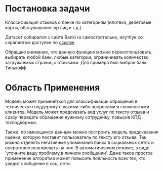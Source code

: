 # Постановка задачи
Классификация отзывов о банке по категориям (ипотека, дебетовые карты, обслуживание юр лиц и т.д.)

Датасет собирался с сайта Banki ru самостоятельно, ноутбук со скрапингом доступен по [ссылке](https://colab.research.google.com/drive/15O5DF4R8ZTIE8m7XwCr0RyTdP4wgQqcT?usp=sharing) 

Обращаю внимание, что данную функцию можно переиспользовать, выбирать любой банк, любые категории, ограничивать количество загружаемых страниц с отзывами. Для примера был выбран банк Тинькофф

# Область Применения
Модель может применяться для классификации обращений в техническую поддержку с какими-либо вопросами и сложностями клиентов. Модель может предсказать вид услуг по тексту отзыва и сразу передать обращение нужному сотруднику, повысив КПД техподдержки.

Также, по имеющимся данным можно построить модель предсказания оценки, которую поставит пользователь по тексту его отзыва. Так можно отделять негативные упоминания банка в социальных сетях и оперативно реагировать на них. В автоматическом режиме, в виде 'уточните вашу проблему в личном сообщении'. Даже такое простое применение алгоритма может повысить лояльность всех тех, кто увидит сообщение в соц. сети.

